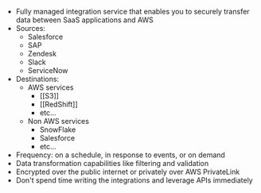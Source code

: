 - Fully managed integration service that enables you to securely transfer data between SaaS applications and AWS
- Sources: 
	- Salesforce
	- SAP
	- Zendesk
	- Slack
	- ServiceNow
- Destinations: 
	- AWS services
		- [[S3]]
		- [[RedShift]]
		- etc...
	- Non AWS services
		- SnowFlake
		- Salesforce
		- etc...
- Frequency: on a schedule, in response to events, or on demand
- Data transformation capabilities like filtering and validation
- Encrypted over the public internet or privately over AWS PrivateLink
- Don't spend time writing the integrations and leverage APIs immediately 